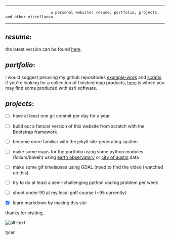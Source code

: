 ***
                        a personal website: resume, portfolio, projects, and other miscellanea
***

_**resume**_:  
-
the latest version can be found [here](https://app.box.com/s/u7oxc33fjrroewypys8ynn92knxzbxxs).

_**portfolio**_: 
-
 i would suggest perusing my github repositories [example-work](https://github.com/tofritz/example-work) and [scripts](https://github.com/tofritz/scripts).   
if you're looking for a collection of finished map products, [here](https://github.com/tofritz/example-work/tree/master/Maps) is where you may find some produced with esri software.


_**projects**_: 
-

- [ ] have at least one git commit per day for a year
- [ ] build out a fancier version of this website from scratch with the Bootstrap framework
- [ ] become more familiar with the jekyll site-generating system
- [ ] make some maps for the portfolio using some python modules (folium/bokeh) using [earth observatory](https://eonet.sci.gsfc.nasa.gov/what-is-eonet) or [city of austin](http://austintexas.gov/department/gis-and-maps/gis-data) data
- [ ] make some gif timelapses using GDAL (need to find the video i watched on this)
- [ ] try to do at least a semi-challenging python coding problem per week
- [ ] shoot under 90 at my local golf course (~95 currently)
- [x] learn markdown by making this site





thanks for visiting,

![alt-text](https://avatars2.githubusercontent.com/u/9016001?s=400&u=e577f5ffdde59e630b7d853734d1cb3817864fdf&v=4)

tyler 